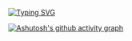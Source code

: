 [![Typing SVG](https://readme-typing-svg.herokuapp.com?duration=2500&color=56F1F790&vCenter=true&width=500&height=40&lines=Bem+Vindo+ao+meu+reposit%C3%B3rio!!+;Nada+demais...%F0%9F%A4%B7%E2%80%8D%E2%99%82%EF%B8%8F;...+S%C3%B3+estudando+...%F0%9F%91%A8%E2%80%8D%F0%9F%92%BB)](https://git.io/typing-svg)

[![Ashutosh's github activity graph](https://activity-graph.herokuapp.com/graph?username=thomasnmarschall&bg_color=0d1117&color=9cae42&line=4dff00&point=918f94&area=true&hide_border=true)](https://github.com/ashutosh00710/github-readme-activity-graph)

